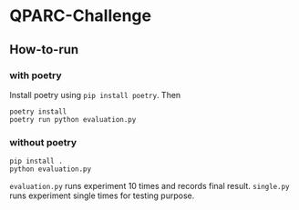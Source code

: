 # QPARC-Challenge

## How-to-run

### with poetry
Install poetry using `pip install poetry`.
Then
```
poetry install
poetry run python evaluation.py
```

### without poetry

```
pip install .
python evaluation.py
```

`evaluation.py` runs experiment 10 times and records final result.
`single.py` runs experiment single times for testing purpose.
